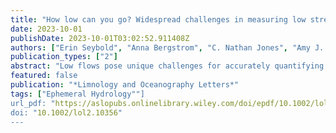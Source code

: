 ```yaml
---
title: "How low can you go? Widespread challenges in measuring low stream discharge and a path forward"
date: 2023-10-01
publishDate: 2023-10-01T03:02:52.911408Z
authors: ["Erin Seybold", "Anna Bergstrom", "C. Nathan Jones", "Amy J. Burgin", "Samuel C. Zipper", "Sarah E. Godsey", "Walter K. Dodds", "Margaret A. Zimmer", "Margaret Shanafield", "Thibault Datry", "Raphael D. Mazor", "Mathis L. Messager", "Julian D. Olden", "Adam Ward", "Songyan Yu", "Kendra E. Kaiser", "Arial Shogren", "Richard H. Walker"]
publication_types: ["2"]
abstract: "Low flows pose unique challenges for accurately quantifying streamflow. Current field methods are not optimized to measure these conditions, which in turn, limits research and management. In this essay, we argue that the lack of methods for measuring low streamflow is a fundamental challenge that must be addressed to ensure sustainable water management now and into the future, particularly as climate change shifts more streams to increasingly frequent low flows. We demonstrate the pervasive challenge of measuring low flows, present a decision support tool (DST) for navigating best practices in measuring low flows, and highlight important method developmental needs."
featured: false
publication: "*Limnology and Oceanography Letters*"
tags: ["Ephemeral Hydrology""]
url_pdf: "https://aslopubs.onlinelibrary.wiley.com/doi/epdf/10.1002/lol2.10356"
doi: "10.1002/lol2.10356"
---
```


